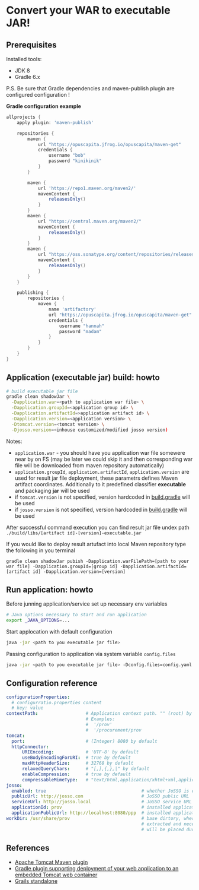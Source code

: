 # Convert your WAR to executable JAR!

## Prerequisites

Installed tools:
- JDK 8
- Gradle 6.x

P.S. Be sure that Gradle dependencies and maven-publish plugin are configured configuration !

**Gradle configuration example**

```groovy
allprojects {
    apply plugin: 'maven-publish'

    repositories {
        maven {
            url "https://opuscapita.jfrog.io/opuscapita/maven-get"
            credentials {
                username "bob"
                password "kinikinik"
            }
        }

        maven {
            url 'https://repo1.maven.org/maven2/'
            mavenContent {
                releasesOnly()
            }
        }
        maven {
            url "https://central.maven.org/maven2/"
            mavenContent {
                releasesOnly()
            }
        }
        maven {
            url "https://oss.sonatype.org/content/repositories/releases"
            mavenContent {
                releasesOnly()
            }
        }
    }

    publishing {
        repositories {
            maven {
                name 'artifactory'
                url "https://opuscapita.jfrog.io/opuscapita/maven-get"
                credentials {
                    username "hannah"
                    password "madam"
                }
            }
        }
    }
}
```

## Application (executable jar) build: howto

```sh
# build executable jar file
gradle clean shadowJar \
  -Dapplication.war=<path to application war file> \
  -Dapplication.groupId=<application group id> \
  -Dapplication.artifactId=>application artifact id> \
  -Dapplication.version=<application version> \
  -Dtomcat.version=<tomcat version> \
  -Djosso.version=<inhouse customized/modified josso version)
```

Notes:
- `application.war` - you should have you application war file somewere near by on FS (may be later we could skip it and then corresponding war file will be downloaded from maven repository automatically)
- `application.groupId`, `application.artifactId`, `application.version` are used for result jar file deployment, these parametrs defines Maven artifact coordinates. Additionally to it predefined classifier **executable** and packaging **jar** will be used
- if `tomcat.version` is not specified, version hardcoded in [build.gradle](build.gradle) will be used
- if `josso.version` is not specified, version hardcoded in [build.gradle](build.gradle) will be used

After successful command execution you can find result jar file undex path ```./build/libs/[artifact id]-[version]-executable.jar```

If you would like to deploy result artufact into local Maven repository type the following in you terminal
```
gradle clean shadowJar pubish -Dapplication.warFilePath=[path to your war file] -Dapplication.groupId=[group id] -Dapplication.artifactId=[artifact id] -Dapplication.version=[version]
```

## Run application: howto

Before junning application/service set up necessary env variables

```sh
# Java options necessary to start and run application
export _JAVA_OPTIONS=...
```

Start applocation with default configuration
```sh
java -jar <path to you executable jar file>
```

Passing configuration to application via system variable `config.files`
```sh
java -jar <path to you executable jar file> -Dconfig.files=config.yaml
```

## Configuration reference
```yaml
configurationProperties:
  # configurratio.properties content
  # key: value
contextPath:                  # Application context path. "" (root) by default.
                              # Examples:
                              #  '/prov'
                              #  '/procurement/prov
tomcat:
  port:                       # (Integer) 8080 by default
  httpConnector:
      URIEncoding:            # 'UTF-8' by default
      useBodyEncodingForURI:  # true by default
      maxHttpHeaderSize:      # 32768 by default
      relaxedQueryChars:      # "[,],{,},|" by default
      enableCompression:      # true by default
      compressableMimeType:   # "text/html,application/xhtml+xml,application/json,text/json" by default
josso:
  enabled: true                                    # whether JoSSO is enabled or not
  publicUrl: http://josso.com                      # JoSSO public URL
  serviceUrl: http://josso.local                   # JoSSO service URL
  applicationId: prov                              # installed application ID
  applicationPublicUrl: http://localhost:8080/ppp  # installed application public URL
workDir: /usr/share/prov                           # base dirtory, where application will be
                                                   # extracted and necessary configuration files
                                                   # will be placed during app execution
```

## References
- [Apache Tomcat Maven plugin](https://github.com/apache/tomcat-maven-plugin)
- [Gradle plugin supporting deployment of your web application to an embedded Tomcat web container](https://github.com/bmuschko/gradle-tomcat-plugin)
- [Grails standalone](https://github.com/grails-plugins/grails-standalone)


